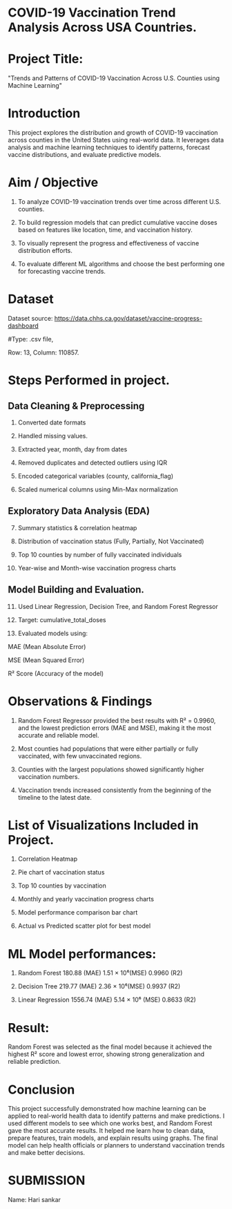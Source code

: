 
# COVID-19 Vaccination Trend Analysis Across USA Countries.

# Project Title:

"Trends and Patterns of COVID-19 Vaccination Across U.S. Counties using Machine Learning"


# Introduction

This project explores the distribution and growth of COVID-19 vaccination across counties in the United States using real-world data. It leverages data analysis and machine learning techniques to identify patterns, forecast vaccine distributions, and evaluate predictive models.

# Aim / Objective

1) To analyze COVID-19 vaccination trends over time across different U.S. counties.

2) To build regression models that can predict cumulative vaccine doses based on features like location, time, and vaccination history.

3) To visually represent the progress and effectiveness of vaccine distribution efforts.

4) To evaluate different ML algorithms and choose the best performing one for forecasting vaccine trends.

# Dataset

Dataset source: https://data.chhs.ca.gov/dataset/vaccine-progress-dashboard

#Type: 
.csv file,  

Row: 13, Column: 110857.

# Steps Performed in project.

##  Data Cleaning & Preprocessing

1) Converted date formats

2) Handled missing values.

3) Extracted year, month, day from dates

4) Removed duplicates and detected outliers using IQR

5) Encoded categorical variables (county, california_flag)

6) Scaled numerical columns using Min-Max normalization

##  Exploratory Data Analysis (EDA)

7) Summary statistics & correlation heatmap

8) Distribution of vaccination status (Fully, Partially, Not Vaccinated)

9) Top 10 counties by number of fully vaccinated individuals

10) Year-wise and Month-wise vaccination progress charts

## Model Building and Evaluation.

11) Used Linear Regression, Decision Tree, and Random Forest Regressor

12) Target: cumulative_total_doses

13) Evaluated models using:

MAE (Mean Absolute Error)

MSE (Mean Squared Error)

R² Score (Accuracy of the model)

# Observations & Findings

1) Random Forest Regressor provided the best results with R² = 0.9960, and the lowest prediction errors (MAE and MSE), making it the most accurate and reliable model.

2) Most counties had populations that were either partially or fully vaccinated, with few unvaccinated regions.

3) Counties with the largest populations showed significantly higher vaccination numbers.

4) Vaccination trends increased consistently from the beginning of the timeline to the latest date.

# List of Visualizations Included in Project.

1) Correlation Heatmap

2) Pie chart of vaccination status

3) Top 10 counties by vaccination

4) Monthly and yearly vaccination progress charts

5) Model performance comparison bar chart

6) Actual vs Predicted scatter plot for best model

# ML Model performances:

1) Random Forest	180.88 (MAE)	1.51 × 10⁶(MSE)	0.9960 (R2)

2) Decision Tree	219.77 (MAE)	2.36 × 10⁶(MSE)	0.9937 (R2)

3) Linear Regression	1556.74 (MAE)	5.14 × 10⁶ (MSE)	0.8633 (R2)

# Result: 
Random Forest was selected as the final model because it achieved the highest R² score and lowest error, showing strong generalization and reliable prediction.

# Conclusion

This project successfully demonstrated how machine learning can be applied to real-world health data to identify patterns and make predictions. 
I used different models to see which one works best, and Random Forest gave the most accurate results. It helped me learn how to clean data, prepare features, train models, and explain results using graphs. The final model can help health officials or planners to understand vaccination trends and make better decisions.

# SUBMISSION
Name: Hari sankar

